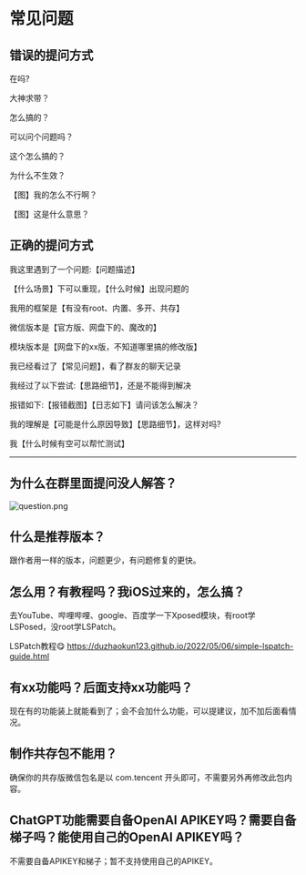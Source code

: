# 常见问题

## 错误的提问方式  

在吗?  

大神求带？  

怎么搞的？  

可以问个问题吗？  

这个怎么搞的？  

为什么不生效？  

【图】我的怎么不行啊？  

【图】这是什么意思？  

## 正确的提问方式  

我这里遇到了一个问题:【问题描述】  

【什么场景】下可以重现，【什么时候】出现问题的

我用的框架是【有没有root、内置、多开、共存】  

微信版本是【官方版、网盘下的、魔改的】  

模块版本是【网盘下的xx版，不知道哪里搞的修改版】  

我已经看过了【常见问题】，看了群友的聊天记录  

我经过了以下尝试:【思路细节】，还是不能得到解决  

报错如下:【报错截图】【日志如下】请问该怎么解决？  

我的理解是【可能是什么原因导致】【思路细节】，这样对吗?  

我【什么时候有空可以帮忙测试】

-------------------------------------

## 为什么在群里面提问没人解答？

![question.png](https://raw.githubusercontent.com/Xposed-Modules-Repo/com.r.leapfebruary/master/img/question.png)

## 什么是推荐版本？  

跟作者用一样的版本，问题更少，有问题修复的更快。  

## 怎么用？有教程吗？我iOS过来的，怎么搞？

去YouTube、哔哩哔哩、google、百度学一下Xposed模块，有root学LSPosed，没root学LSPatch。 

LSPatch教程😋
https://duzhaokun123.github.io/2022/05/06/simple-lspatch-guide.html 

## 有xx功能吗？后面支持xx功能吗？

现在有的功能装上就能看到了；会不会加什么功能，可以提建议，加不加后面看情况。  

## 制作共存包不能用？

确保你的共存版微信包名是以 com.tencent 开头即可，不需要另外再修改此包内容。  

## ChatGPT功能需要自备OpenAI APIKEY吗？需要自备梯子吗？能使用自己的OpenAI APIKEY吗？

不需要自备APIKEY和梯子；暂不支持使用自己的APIKEY。  


